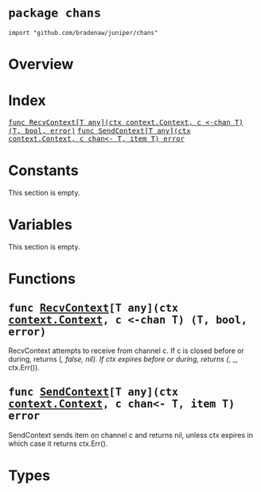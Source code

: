 # `package chans`

```
import "github.com/bradenaw/juniper/chans"
```

# Overview



# Index

<samp><a href="#RecvContext">func RecvContext[T any](ctx context.Context, c &lt;-chan T) (T, bool, error)</a></samp>
<samp><a href="#SendContext">func SendContext[T any](ctx context.Context, c chan&lt;- T, item T) error</a></samp>

# Constants

This section is empty.

# Variables

This section is empty.

# Functions

<h2><a id="RecvContext"></a><samp>func <a href="#RecvContext">RecvContext</a>[T any](ctx <a href="https://pkg.go.dev/context#Context">context.Context</a>, c &lt;-chan T) (T, bool, error)</samp></h2>

RecvContext attempts to receive from channel c. If c is closed before or during, returns (_,
false, nil). If ctx expires before or during, returns (_, _, ctx.Err()).


<h2><a id="SendContext"></a><samp>func <a href="#SendContext">SendContext</a>[T any](ctx <a href="https://pkg.go.dev/context#Context">context.Context</a>, c chan&lt;- T, item T) error</samp></h2>

SendContext sends item on channel c and returns nil, unless ctx expires in which case it returns
ctx.Err().


# Types

